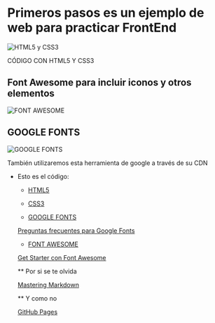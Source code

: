 # **Primeros pasos es un ejemplo de web para practicar FrontEnd**

![HTML5 y CSS3](http://nubeser.com/wp-content/uploads/2014/03/dise%C3%B1o-web-con-html5-y-css31.jpg)

CÓDIGO CON HTML5 Y CSS3

## Font Awesome para incluir iconos y otros elementos

![FONT AWESOME](https://i1.wp.com/www.codedrinks.com/wp-content/uploads/2015/02/fonticons.jpg?fit=935%2C300&w=640)

## GOOGLE FONTS

![GOOGLE FONTS](https://www.gstatic.com/images/icons/material/apps/fonts/1x/opengraph_color_1200dp.png)

También utilizaremos esta herramienta de google a través de su CDN

- Esto es el código:
  - [HTML5](https://www.w3schools.com/html/html5_intro.asp)
  
  - [CSS3](https://www.w3schools.com/css/default.asp)
    
  - [GOOGLE FONTS](https://fonts.google.com/)
   
  [Preguntas frecuentes para Google Fonts](https://developers.google.com/fonts/faq)
  
  - [FONT AWESOME](http://fontawesome.io/)
  
  [Get Starter con Font Awesome](http://fontawesome.io/get-started/)
  
  ** Por si se te olvida
  
  [Mastering Markdown](https://guides.github.com/features/mastering-markdown/)
  
  ** Y como no
  
  [GitHub Pages](https://0ebdc219a6018a0b4949-5cd5d2f3f64eaf0eb4e05aee819f5378.ssl.cf5.rackcdn.com/workflows/deploy-to-github-pages/cover-deploy-to-github-pages.png)


